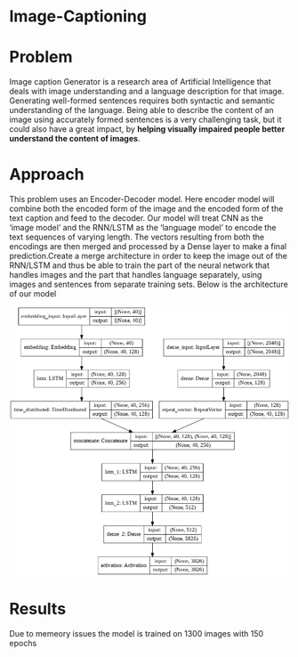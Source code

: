 # Image-Captioning

# Problem
Image caption Generator is a research area of Artificial Intelligence that deals with image understanding and a language description for that image. Generating well-formed sentences requires both syntactic and semantic understanding of the language. Being able to describe the content of an image using accurately formed sentences is a very challenging task, but it could also have a great impact, by **helping visually impaired people better understand the content of images**. 

# Approach
This problem uses an Encoder-Decoder model. Here encoder model will combine both the encoded form of the image and the encoded form of the text caption and feed to the decoder.
Our model will treat CNN as the ‘image model’ and the RNN/LSTM as the ‘language model’ to encode the text sequences of varying length. The vectors resulting from both the encodings are then merged and processed by a Dense layer to make a final prediction.Create a merge architecture in order to keep the image out of the RNN/LSTM and thus be able to train the part of the neural network that handles images and the part that handles language separately, using images and sentences from separate training sets. 
Below is the architecture of our model

![](model-architecture.png)

# Results
Due to memeory issues the model is trained on 1300 images with 150 epochs
